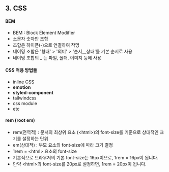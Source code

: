 ## 3. CSS

#### BEM
- BEM : Block Element Modifier
- 소문자 숫자만 조합
- 조합은 하이픈(-)으로 연결하여 작명
- 네이밍 조합은 '형태' > '의미' > '순서__상태'를 기본 순서로 사용
- 네이밍 조합의 _ 는 파일, 폴더, 이미지 등에 사용

#### CSS 적용 방법들
- inline CSS 
- **emotion**
- **styled-component**
- tailwindcss
- css module
- etc

#### rem (root em)
- rem(전역적) : 문서의 최상위 요소 (\<html>)의 font-size를 기준으로 상대적인 크기를 설정하는 단위
- em(상대적) : 부모 요소의 font-size에 따라 크기 결정
- 1rem = \<html> 요소의 font-size
- 기본적으로 브라우저의 기본 font-size는 16px이므로, 1rem = 16px이 됩니다.
- 만약 \<html>의 font-size를 20px로 설정하면, 1rem = 20px이 됩니다.
